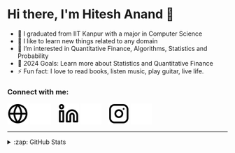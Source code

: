 # Hi there, I'm Hitesh Anand 👋 

- 🔭 I graduated from IIT Kanpur with a major in Computer Science 
- 🌱 I like to learn new things related to any domain
- 👯 I’m interested in Quantitative Finance, Algorithms, Statistics and Probability
- 🥅 2024 Goals: Learn more about Statistics and Quantitative Finance
- ⚡ Fun fact: I love to read books, listen music, play guitar, live life.

### Connect with me:

[![website](./img/globe-light.svg)](https://hitesh-anand.github.io/homepage#gh-light-mode-only)
[![website](./img/globe-dark.svg)](https://hitesh-anand.github.io/homepage#gh-dark-mode-only)
&nbsp;&nbsp;
[![website](./img/linkedin-light.svg)](https://www.linkedin.com/in/hitesh-anand#gh-light-mode-only)
[![website](./img/linkedin-dark.svg)](https://www.linkedin.com/in/hitesh-anand#gh-dark-mode-only)
&nbsp;&nbsp;
[![website](./img/instagram-light.svg)](https://www.instagram.com/hi.tesh6728/#gh-light-mode-only)
[![website](./img/instagram-dark.svg)](https://www.instagram.com/hi.tesh6728/#gh-dark-mode-only)

---

<details>
  <summary>:zap: GitHub Stats</summary>

  <img align="left" alt="hitesh-anand's GitHub Stats" src="https://github-readme-stats.vercel.app/api?username=hitesh-anand&show_icons=true&hide_border=false&title_color=ff652f&icon_color=FFE400&bg_color=09131B&text_color=ffffff&border_color=0c1a25" />


</details>

[website]: https://hitesh-anand.github.io/homepage-react/
[instagram]: https://www.instagram.com/hi.tesh6728/
[linkedin]: https://www.linkedin.com/in/hitesh-anand
